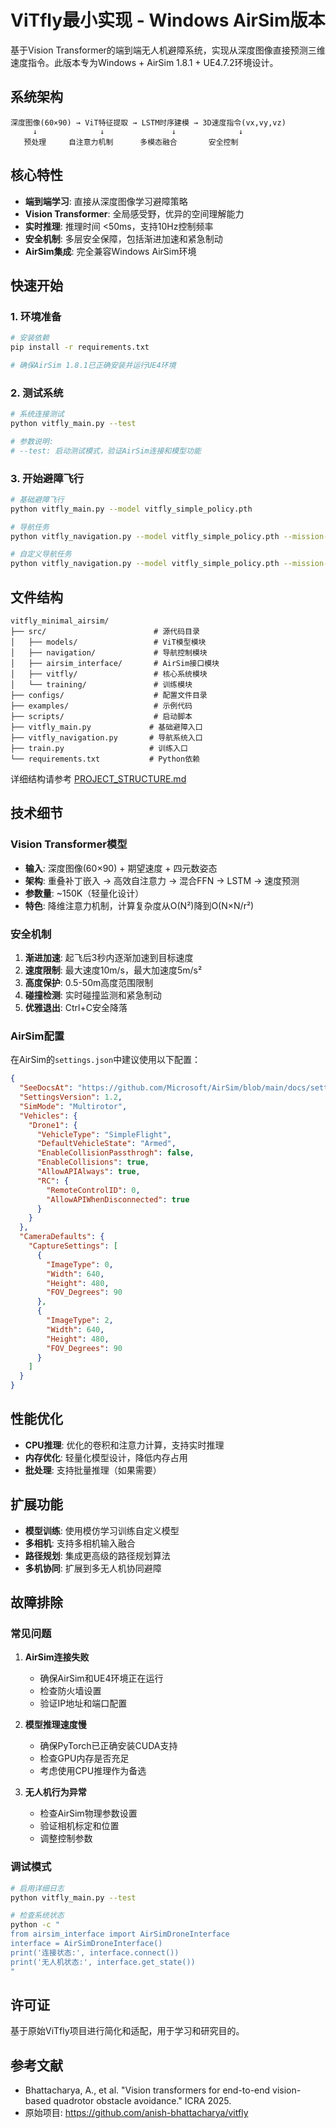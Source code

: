 # ViTfly最小实现 - Windows AirSim版本

基于Vision Transformer的端到端无人机避障系统，实现从深度图像直接预测三维速度指令。此版本专为Windows + AirSim 1.8.1 + UE4.7.2环境设计。

## 系统架构

```
深度图像(60×90) → ViT特征提取 → LSTM时序建模 → 3D速度指令(vx,vy,vz)
     ↓              ↓               ↓              ↓
   预处理     自注意力机制      多模态融合       安全控制
```

## 核心特性

- **端到端学习**: 直接从深度图像学习避障策略
- **Vision Transformer**: 全局感受野，优异的空间理解能力  
- **实时推理**: 推理时间 <50ms，支持10Hz控制频率
- **安全机制**: 多层安全保障，包括渐进加速和紧急制动
- **AirSim集成**: 完全兼容Windows AirSim环境

## 快速开始

### 1. 环境准备

```bash
# 安装依赖
pip install -r requirements.txt

# 确保AirSim 1.8.1已正确安装并运行UE4环境
```

### 2. 测试系统

```bash
# 系统连接测试
python vitfly_main.py --test

# 参数说明:
# --test: 启动测试模式，验证AirSim连接和模型功能
```

### 3. 开始避障飞行

```bash
# 基础避障飞行
python vitfly_main.py --model vitfly_simple_policy.pth

# 导航任务
python vitfly_navigation.py --model vitfly_simple_policy.pth --mission-type square

# 自定义导航任务
python vitfly_navigation.py --model vitfly_simple_policy.pth --mission-file configs/mission_exploration.yaml
```

## 文件结构

```
vitfly_minimal_airsim/
├── src/                        # 源代码目录
│   ├── models/                 # ViT模型模块
│   ├── navigation/             # 导航控制模块
│   ├── airsim_interface/       # AirSim接口模块
│   ├── vitfly/                 # 核心系统模块
│   └── training/               # 训练模块
├── configs/                    # 配置文件目录
├── examples/                   # 示例代码
├── scripts/                    # 启动脚本
├── vitfly_main.py             # 基础避障入口
├── vitfly_navigation.py       # 导航系统入口
├── train.py                   # 训练入口
└── requirements.txt           # Python依赖
```

详细结构请参考 [PROJECT_STRUCTURE.md](PROJECT_STRUCTURE.md)

## 技术细节

### Vision Transformer模型

- **输入**: 深度图像(60×90) + 期望速度 + 四元数姿态
- **架构**: 重叠补丁嵌入 → 高效自注意力 → 混合FFN → LSTM → 速度预测
- **参数量**: ~150K（轻量化设计）
- **特色**: 降维注意力机制，计算复杂度从O(N²)降到O(N×N/r²)

### 安全机制

1. **渐进加速**: 起飞后3秒内逐渐加速到目标速度
2. **速度限制**: 最大速度10m/s，最大加速度5m/s²
3. **高度保护**: 0.5-50m高度范围限制
4. **碰撞检测**: 实时碰撞监测和紧急制动
5. **优雅退出**: Ctrl+C安全降落

### AirSim配置

在AirSim的`settings.json`中建议使用以下配置：

```json
{
  "SeeDocsAt": "https://github.com/Microsoft/AirSim/blob/main/docs/settings.md",
  "SettingsVersion": 1.2,
  "SimMode": "Multirotor",
  "Vehicles": {
    "Drone1": {
      "VehicleType": "SimpleFlight",
      "DefaultVehicleState": "Armed",
      "EnableCollisionPassthrogh": false,
      "EnableCollisions": true,
      "AllowAPIAlways": true,
      "RC": {
        "RemoteControlID": 0,
        "AllowAPIWhenDisconnected": true
      }
    }
  },
  "CameraDefaults": {
    "CaptureSettings": [
      {
        "ImageType": 0,
        "Width": 640,
        "Height": 480,
        "FOV_Degrees": 90
      },
      {
        "ImageType": 2,
        "Width": 640, 
        "Height": 480,
        "FOV_Degrees": 90
      }
    ]
  }
}
```

## 性能优化

- **CPU推理**: 优化的卷积和注意力计算，支持实时推理
- **内存优化**: 轻量化模型设计，降低内存占用
- **批处理**: 支持批量推理（如果需要）

## 扩展功能

- **模型训练**: 使用模仿学习训练自定义模型
- **多相机**: 支持多相机输入融合
- **路径规划**: 集成更高级的路径规划算法
- **多机协同**: 扩展到多无人机协同避障

## 故障排除

### 常见问题

1. **AirSim连接失败**
   - 确保AirSim和UE4环境正在运行
   - 检查防火墙设置
   - 验证IP地址和端口配置

2. **模型推理速度慢**
   - 确保PyTorch已正确安装CUDA支持
   - 检查GPU内存是否充足
   - 考虑使用CPU推理作为备选

3. **无人机行为异常**
   - 检查AirSim物理参数设置
   - 验证相机标定和位置
   - 调整控制参数

### 调试模式

```bash
# 启用详细日志
python vitfly_main.py --test

# 检查系统状态
python -c "
from airsim_interface import AirSimDroneInterface
interface = AirSimDroneInterface()
print('连接状态:', interface.connect())
print('无人机状态:', interface.get_state())
"
```

## 许可证

基于原始ViTfly项目进行简化和适配，用于学习和研究目的。

## 参考文献

- Bhattacharya, A., et al. "Vision transformers for end-to-end vision-based quadrotor obstacle avoidance." ICRA 2025.
- 原始项目: https://github.com/anish-bhattacharya/vitfly